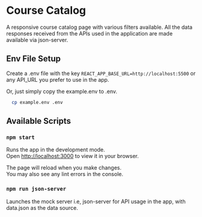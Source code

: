 # Course Catalog

A responsive course catalog page with various filters available. All the data responses received from the APIs used in the application are made available via json-server.


## Env File Setup

Create a .env file with the key ```REACT_APP_BASE_URL=http://localhost:5500```
or any API_URL you prefer to use in the app.

Or, just simply copy the example.env to .env. 

```bash
  cp example.env .env  
```
    
## Available Scripts

### `npm start`

Runs the app in the development mode.\
Open [http://localhost:3000](http://localhost:3000) to view it in your browser.

The page will reload when you make changes.\
You may also see any lint errors in the console.

### `npm run json-server`

Launches the mock server i.e, json-server for API usage in the app, with data.json as the data
source.
